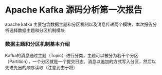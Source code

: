 # Apache Kafka 源码分析第一次报告

apache kafka 主要包含数据主题和分区机制以及消息传递两个模块，本次报告分析选择数据主题和分区机制模块

### 数据主题和分区机制基本介绍

Kafka的消息通过主题（Topic）进行分类，主题可以被分为若干个分区（Partition），一个分区就是一个提交日志。消息以追加的方式写入分区，然后以先进先出的顺序读取（注意到由于将）
